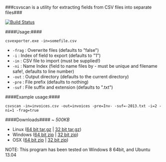 ###csvscan is a utility for extracting fields from CSV files into separate files###

[![Build Status](https://drone.io/github.com/Intermernet/csvscan/status.png)](https://drone.io/github.com/Intermernet/csvscan/latest)

####Usage:####

`csvexporter.exe -in=somefile.csv`

- `-frag` : Overwrite files (defaults to "false")
- `-i` : Index of field to export (defaults to "1")
- `-in` : CSV file to import (must be supplied!)
- `-ni` : Name Index (field to name files by - must be unique and filename safe!, defaults to line number)
- `-out` : Output directory (defaults to the current directory)
- `-pre` : File prefix (defaults to nothing)
- `-suf` : File suffix and extension (defaults to ".txt")

####Example usage:####

`csvscan -in=invoices.csv -out=invoices -pre=Inv- -suf=-2013.txt -i=2 -ni=1 -frag=true`

####Downloads####
*~ 500KB*
- Linux ([64 bit tar.gz][3] | [32 bit tar.gz][4])
- Windows ([64 bit zip][5] | [32 bit zip][6])
- OSX ([64 bit zip][7] | [32 bit zip][8])

NOTE: This program has been tested on Windows 8 64bit, and Ubuntu 13.04

[3]: http://downloads.intermer.net/csvscan/bin/linux_amd64/csvscan_linux_amd64.tar.gz
[4]: http://downloads.intermer.net/csvscan/bin/linux_386/csvscan_linux_386.tar.gz
[5]: http://downloads.intermer.net/csvscan/bin/windows_amd64/csvscan_windows_amd64.zip
[6]: http://downloads.intermer.net/csvscan/bin/windows_386/csvscan_windows_386.zip
[7]: http://downloads.intermer.net/csvscan/bin/darwin_amd64/csvscan_darwin_amd64.zip
[8]: http://downloads.intermer.net/csvscan/bin/darwin_386/csvscan_darwin_386.zip
[8]: http://downloads.intermer.net/csvscan/bin/darwin_386/csvscan_darwin_386.zip
